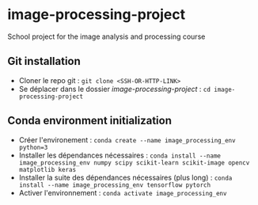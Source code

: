 # image-processing-project
School project for the image analysis and processing course
## Git installation
- Cloner le repo git : `git clone <SSH-OR-HTTP-LINK>`
- Se déplacer dans le dossier *image-processing-project* : `cd image-processing-project`
## Conda environment initialization 
- Créer l'environement : `conda create --name image_processing_env python=3`
- Installer les dépendances nécessaires : `conda install --name image_processing_env numpy scipy scikit-learn scikit-image opencv matplotlib keras`
- Installer la suite des dépendances nécessaires (plus long) : `conda install --name image_processing_env tensorflow pytorch` 
- Activer l'environnement : `conda activate image_processing_env`